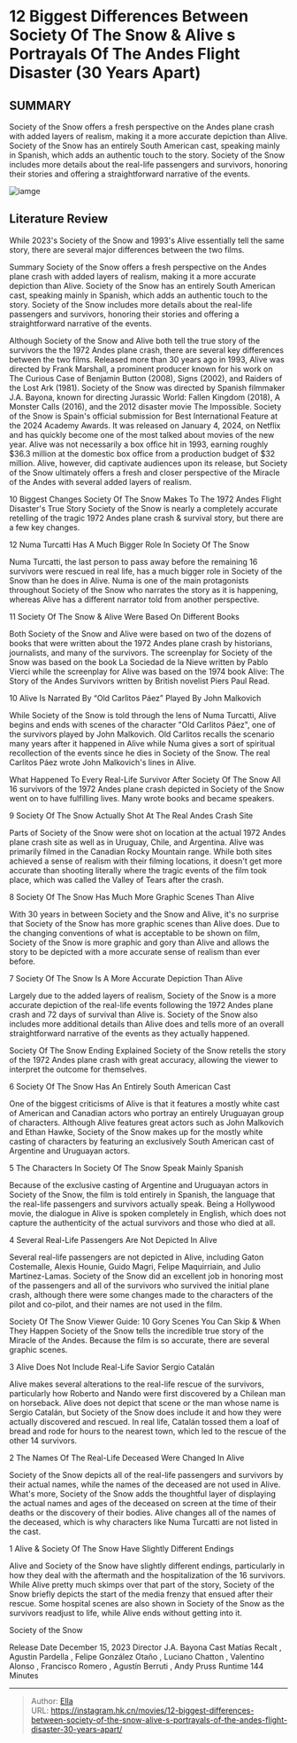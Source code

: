 # 12 Biggest Differences Between Society Of The Snow &amp; Alive s Portrayals Of The Andes Flight Disaster (30 Years Apart)


## SUMMARY 


 Society of the Snow offers a fresh perspective on the Andes plane crash with added layers of realism, making it a more accurate depiction than Alive. 
 Society of the Snow has an entirely South American cast, speaking mainly in Spanish, which adds an authentic touch to the story. 
 Society of the Snow includes more details about the real-life passengers and survivors, honoring their stories and offering a straightforward narrative of the events. 

![iamge](https://static1.srcdn.com/wordpress/wp-content/uploads/2024/01/society-of-the-snow-alive-movies-andes-disaster-true-story-differences.jpg)

## Literature Review

While 2023&#39;s Society of the Snow and 1993&#39;s Alive essentially tell the same story, there are several major differences between the two films.




Summary
 Society of the Snow offers a fresh perspective on the Andes plane crash with added layers of realism, making it a more accurate depiction than Alive. 
 Society of the Snow has an entirely South American cast, speaking mainly in Spanish, which adds an authentic touch to the story. 
 Society of the Snow includes more details about the real-life passengers and survivors, honoring their stories and offering a straightforward narrative of the events. 


Although Society of the Snow and Alive both tell the true story of the survivors the the 1972 Andes plane crash, there are several key differences between the two films. Released more than 30 years ago in 1993, Alive was directed by Frank Marshall, a prominent producer known for his work on The Curious Case of Benjamin Button (2008), Signs (2002), and Raiders of the Lost Ark (1981). Society of the Snow was directed by Spanish filmmaker J.A. Bayona, known for directing Jurassic World: Fallen Kingdom (2018), A Monster Calls (2016), and the 2012 disaster movie The Impossible.
Society of the Snow is Spain&#39;s official submission for Best International Feature at the 2024 Academy Awards. It was released on January 4, 2024, on Netflix and has quickly become one of the most talked about movies of the new year. Alive was not necessarily a box office hit in 1993, earning roughly $36.3 million at the domestic box office from a production budget of $32 million. Alive, however, did captivate audiences upon its release, but Society of the Snow ultimately offers a fresh and closer perspective of the Miracle of the Andes with several added layers of realism.
            
 
 10 Biggest Changes Society Of The Snow Makes To The 1972 Andes Flight Disaster&#39;s True Story 
Society of the Snow is nearly a completely accurate retelling of the tragic 1972 Andes plane crash &amp; survival story, but there are a few key changes.












 








 12  Numa Turcatti Has A Much Bigger Role In Society Of The Snow 
        

Numa Turcatti, the last person to pass away before the remaining 16 survivors were rescued in real life, has a much bigger role in Society of the Snow than he does in Alive. Numa is one of the main protagonists throughout Society of the Snow who narrates the story as it is happening, whereas Alive has a different narrator told from another perspective.





 11  Society Of The Snow &amp; Alive Were Based On Different Books 
        

Both Society of the Snow and Alive were based on two of the dozens of books that were written about the 1972 Andes plane crash by historians, journalists, and many of the survivors. The screenplay for Society of the Snow was based on the book La Sociedad de la Nieve written by Pablo Vierci while the screenplay for Alive was based on the 1974 book Alive: The Story of the Andes Survivors written by British novelist Piers Paul Read.





 10  Alive Is Narrated By “Old Carlitos Páez” Played By John Malkovich 
        

While Society of the Snow is told through the lens of Numa Turcatti, Alive begins and ends with scenes of the character &#34;Old Carlitos Páez&#34;, one of the survivors played by John Malkovich. Old Carlitos recalls the scenario many years after it happened in Alive while Numa gives a sort of spiritual recollection of the events since he dies in Society of the Snow. The real Carlitos Páez wrote John Malkovich&#39;s lines in Alive. 
            
 
 What Happened To Every Real-Life Survivor After Society Of The Snow 
All 16 survivors of the 1972 Andes plane crash depicted in Society of the Snow went on to have fulfilling lives. Many wrote books and became speakers.








 9  Society Of The Snow Actually Shot At The Real Andes Crash Site 
        

Parts of Society of the Snow were shot on location at the actual 1972 Andes plane crash site as well as in Uruguay, Chile, and Argentina. Alive was primarily filmed in the Canadian Rocky Mountain range. While both sites achieved a sense of realism with their filming locations, it doesn&#39;t get more accurate than shooting literally where the tragic events of the film took place, which was called the Valley of Tears after the crash.





 8  Society Of The Snow Has Much More Graphic Scenes Than Alive 
        

With 30 years in between Society and the Snow and Alive, it&#39;s no surprise that Society of the Snow has more graphic scenes than Alive does. Due to the changing conventions of what is acceptable to be shown on film, Society of the Snow is more graphic and gory than Alive and allows the story to be depicted with a more accurate sense of realism than ever before.





 7  Society Of The Snow Is A More Accurate Depiction Than Alive 
        

Largely due to the added layers of realism, Society of the Snow is a more accurate depiction of the real-life events following the 1972 Andes plane crash and 72 days of survival than Alive is. Society of the Snow also includes more additional details than Alive does and tells more of an overall straightforward narrative of the events as they actually happened.
            
 
 Society Of The Snow Ending Explained 
Society of the Snow retells the story of the 1972 Andes plane crash with great accuracy, allowing the viewer to interpret the outcome for themselves.








 6  Society Of The Snow Has An Entirely South American Cast 
        

One of the biggest criticisms of Alive is that it features a mostly white cast of American and Canadian actors who portray an entirely Uruguayan group of characters. Although Alive features great actors such as John Malkovich and Ethan Hawke, Society of the Snow makes up for the mostly white casting of characters by featuring an exclusively South American cast of Argentine and Uruguayan actors.





 5  The Characters In Society Of The Snow Speak Mainly Spanish 
        

Because of the exclusive casting of Argentine and Uruguayan actors in Society of the Snow, the film is told entirely in Spanish, the language that the real-life passengers and survivors actually speak. Being a Hollywood movie, the dialogue in Alive is spoken completely in English, which does not capture the authenticity of the actual survivors and those who died at all.





 4  Several Real-Life Passengers Are Not Depicted In Alive 
        

Several real-life passengers are not depicted in Alive, including Gaton Costemalle, Alexis Hounie, Guido Magri, Felipe Maquirriain, and Julio Martinez-Lamas. Society of the Snow did an excellent job in honoring most of the passengers and all of the survivors who survived the initial plane crash, although there were some changes made to the characters of the pilot and co-pilot, and their names are not used in the film.
            
 
 Society Of The Snow Viewer Guide: 10 Gory Scenes You Can Skip &amp; When They Happen 
Society of the Snow tells the incredible true story of the Miracle of the Andes. Because the film is so accurate, there are several graphic scenes.








 3  Alive Does Not Include Real-Life Savior Sergio Catalán 
        

Alive makes several alterations to the real-life rescue of the survivors, particularly how Roberto and Nando were first discovered by a Chilean man on horseback. Alive does not depict that scene or the man whose name is Sergio Catalán, but Society of the Snow does include it and how they were actually discovered and rescued. In real life, Catalán tossed them a loaf of bread and rode for hours to the nearest town, which led to the rescue of the other 14 survivors.





 2  The Names Of The Real-Life Deceased Were Changed In Alive 
        

Society of the Snow depicts all of the real-life passengers and survivors by their actual names, while the names of the deceased are not used in Alive. What&#39;s more, Society of the Snow adds the thoughtful layer of displaying the actual names and ages of the deceased on screen at the time of their deaths or the discovery of their bodies. Alive changes all of the names of the deceased, which is why characters like Numa Turcatti are not listed in the cast.





 1  Alive &amp; Society Of The Snow Have Slightly Different Endings 
        

Alive and Society of the Snow have slightly different endings, particularly in how they deal with the aftermath and the hospitalization of the 16 survivors. While Alive pretty much skimps over that part of the story, Society of the Snow briefly depicts the start of the media frenzy that ensued after their rescue. Some hospital scenes are also shown in Society of the Snow as the survivors readjust to life, while Alive ends without getting into it.
        


  Society of the Snow  

  Release Date    December 15, 2023     Director    J.A. Bayona     Cast    Matías Recalt , Agustin Pardella , Felipe González Otaño , Luciano Chatton , Valentino Alonso , Francisco Romero , Agustín Berruti , Andy Pruss     Runtime    144 Minutes    



---

> Author: [Ella](https://instagram.hk.cn/)  
> URL: https://instagram.hk.cn/movies/12-biggest-differences-between-society-of-the-snow-alive-s-portrayals-of-the-andes-flight-disaster-30-years-apart/  

